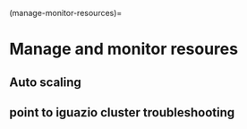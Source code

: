 (manage-monitor-resources)=
# Manage and monitor resoures

## Auto scaling

## point to iguazio cluster troubleshooting

